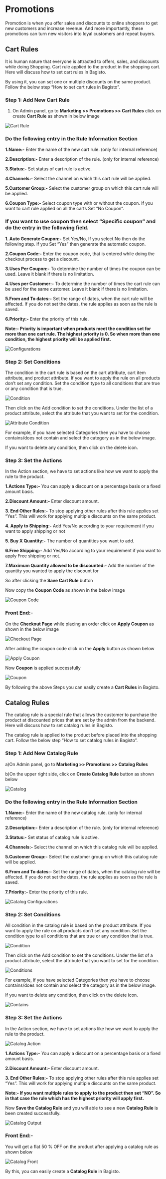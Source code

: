 # Promotions

Promotion is when you offer sales and discounts to online shoppers to get new customers and increase revenue. And more importantly, these promotions can turn new visitors into loyal customers and repeat buyers.

## Cart Rules

It is human nature that everyone is attracted to offers, sales, and discounts while doing Shopping. Cart rule applied to the product in the shopping cart. Here will discuss how to set cart rules in Bagisto.

By using it, you can set one or multiple discounts on the same product. Follow the below step “How to set cart rules in Bagisto”.

### Step 1: Add New Cart Rule

1. On Admin panel, go to **Marketing >> Promotions >> Cart Rules** click on create **Cart Rule** as shown in below image

 ![Cart Rule](../../assets/2.1.0/images/marketing/createCartrule.png)

### Do the following entry in the Rule Information Section

**1.Name:-** Enter the name of the new cart rule. (only for internal reference)

**2.Description:-** Enter a description of the rule. (only for internal reference)

**3.Status:-** Set status of cart rule is active.

**4.Channels:-** Select the channel on which this cart rule will be applied.

**5.Customer Group:-** Select the customer group on which this cart rule will be applied.

**6.Coupon Type:-** Select coupon type with or without the coupon. If you want to cart rule applied on all the carts Set “No Coupon“.

### If you want to use coupon then select “Specific coupon” and do the entry in the following field.

**1. Auto Generate Coupon:-** Set  Yes/No, If you select No then do the following step. if you  Set “Yes” then generate the automatic coupon.

**2.Coupon Code:-** Enter the coupon code, that is entered while doing the checkout process to get a discount.

**3.Uses Per Coupon:-** To determine the number of times the coupon can be used. Leave it blank if there is no limitation.

**4.Uses per Customer:-** To determine the number of times the cart rule can be used for the same customer. Leave it blank if there is no limitation.

**5.From and To dates:-** Set the range of dates, when the cart rule will be affected. If you do not set the dates, the rule applies as soon as the rule is saved.

**6.Priority:-** Enter the priority of this rule.

**Note:-  Priority is important when products meet the condition set for more than one cart rule. The highest priority is 0. So when more than one condition, the highest priority will be applied first.**

 ![Configurations](../../assets/2.1.0/images/marketing/configurations.png)

### Step 2: Set Conditions

The condition in the cart rule is based on the cart attribute, cart item attribute, and product attribute. If you want to apply the rule on all products don’t set any condition. Set the condition type to all conditions that are true or any condition that is true.

 ![Condition](../../assets/2.1.0/images/marketing/condition.png)

Then click on the Add condition to set the conditions. Under the list of a product attribute, select the attribute that you want to set for the condition.

![Attribute Condition](../../assets/2.1.0/images/marketing/attributeCondition.png)

For example, if you have selected Categories then you have to choose contains/does not contain and select the category as in the below image.

If you want to delete any condition, then click on the delete icon.

### Step 3: Set the Actions

In the Action section, we have to set actions like how we want to apply the rule to the product.

**1.Actions Type:-**  You can apply a discount on a percentage basis or a fixed amount basis.

**2.Discount Amount:-** Enter discount amount.

**3. End Other Rules:-** To stop applying other rules after this rule applies set “Yes”. This will work for applying multiple discounts on the same product.

**4. Apply to Shipping:-** Add Yes/No according to your requirement if you want to apply shipping or not 

**5. Buy X Quantity:-** The number of quantities you want to add.

**6.Free Shipping:-** Add Yes/No according to your requirement if you want to apply Free shipping or not. 

**7.Maximum Quantity allowed to be discounted:-** Add the number of the quantity you wanted to apply the discount for

So after clicking the **Save Cart Rule** button 

Now copy the **Coupon Code** as shown in the below image

![Coupon Code](../../assets/2.1.0/images/marketing/couponCode.png)

### Front End:-

On the **Checkout Page** while placing an order click on **Apply Coupon** as shown in the below image 

![Checkout Page](../../assets/2.1.0/images/marketing/checkoutPage.png)

After adding the coupon code click on the **Apply** button as shown below 

![Apply Coupon](../../assets/2.1.0/images/marketing/applyCoupon.png)

Now **Coupon** is applied successfully 

![Coupon](../../assets/2.1.0/images/marketing/couponApplied.png)

By following the above Steps you can easily create a **Cart Rules** in Bagisto.


## Catalog Rules

The catalog rule is a special rule that allows the customer to purchase the product at discounted prices that are set by the admin from the backend. Here will discuss how to set catalog rules in Bagisto.

The catalog rule is applied to the product before placed into the shopping cart. Follow the below step “How to set catalog rules in Bagisto”.

### Step 1: Add New Catalog Rule

a)On Admin panel, go to **Marketing >> Promotions >> Catalog Rules**

b)On the upper right side, click on **Create Catalog Rule** button as shown below

![Catalog](../../assets/2.1.0/images/marketing/catalogRule.png)

### Do the following entry in the Rule Information Section

**1.Name:-** Enter the name of the new catalog rule. (only for internal reference)

**2.Description:-** Enter a description of the rule. (only for internal reference)

**3.Status:-** Set status of catalog rule is active.

**4.Channels:-** Select the channel on which this catalog rule will be applied.

**5.Customer Group:-** Select the customer group on which this catalog rule will be applied.

**6.From and To dates:-** Set the range of dates, when the catalog rule will be affected. If you do not set the dates, the rule applies as soon as the rule is saved.

**7.Priority:-** Enter the priority of this rule.

![Catalog Configurations](../../assets/2.1.0/images/marketing/catalogConfigurations.png)

### Step 2: Set Conditions

All condition in the catalog rule is based on the product attribute. If you want to apply the rule on all products don’t set any condition. Set the condition type to all conditions that are true or any condition that is true.

![Condition](../../assets/2.1.0/images/marketing/condition.png)

Then click on the Add condition to set the conditions. Under the list of a product attribute, select the attribute that you want to set for the condition.

![Conditions](../../assets/2.1.0/images/marketing/catalogConditions.png)

For example, if you have selected Categories then you have to choose contains/does not contain and select the category as in the below image.

If you want to delete any condition, then click on the delete icon.

![Contains](../../assets/2.1.0/images/marketing/contains.png)

### Step 3: Set the Actions

In the Action section, we have to set actions like how we want to apply the rule to the product.

![Catalog Action](../../assets/2.1.0/images/marketing/catalogAction.png)

**1.Actions Type:-**  You can apply a discount on a percentage basis or a fixed amount basis.

**2.Discount Amount:-** Enter discount amount.

**3. End Other Rules:-** To stop applying other rules after this rule applies set “Yes”. This will work for applying multiple discounts on the same product.

**Note:- If you want multiple rules to apply to the product then set “NO”. So in that case the rule which has the highest priority will apply first.**

Now **Save the Catalog Rule** and you will able to see a new **Catalog Rule** is been created successfully.

![Catalog Output](../../assets/2.1.0/images/marketing/catalogOutput.png)

### Front End:-

You will get a flat 50 % OFF on the product after applying a catalog rule  as shown below 

![Catalog Front](../../assets/2.1.0/images/marketing/catalogFront.png)

By this, you can easily create a **Catalog Rule** in Bagisto.
